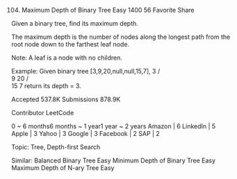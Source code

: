 104. Maximum Depth of Binary Tree
Easy 1400 56 Favorite Share

Given a binary tree, find its maximum depth.

The maximum depth is the number of nodes along the longest path from the root node down to the farthest leaf node.

Note: A leaf is a node with no children.

Example:
Given binary tree [3,9,20,null,null,15,7],
    3
   / \
  9  20
    /  \
   15   7
return its depth = 3.

Accepted 537.8K
Submissions 878.9K

Contributor LeetCode

0 ~ 6 months6 months ~ 1 year1 year ~ 2 years
Amazon | 6 LinkedIn | 5 Apple | 3 Yahoo | 3 Google | 3 Facebook | 2 SAP | 2

Topic: Tree, Depth-first Search

Similar:
Balanced Binary Tree Easy
Minimum Depth of Binary Tree Easy
Maximum Depth of N-ary Tree Easy
